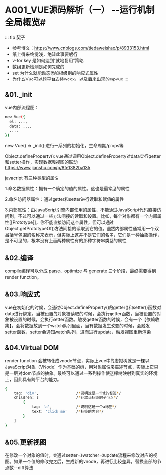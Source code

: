# A001_VUE源码解析（一） --运行机制全局概览#

::: tip 契子
- 参考博文：https://www.cnblogs.com/tiedaweishao/p/8933153.html
- 纸上得来终觉浅，绝知此事要躬行
- v-for key 是如何达到“就地复用”策略
- 数组更新检测是如何完成的
- set 为什么就能动态添加根级别的响应式属性
- 为什么Vue可以跨平台支持weex，以及后来出现的mpvue
:::


## &01._init ##
vue内部流程图：

```bash
new Vue({
  el: ...,
  data: ...,
  ....
})
```

new Vue() => _init():进行一系列的初始化，生命周期/props等

Object.defineProperty(): vue通过调用Object.defineProperty对data实行getter和setter操作，实现数据和视图的联动
https://www.jianshu.com/p/8fe1382ba135

javacript 有三种类型的属性

1.命名数据属性：拥有一个确定的值的属性。这也是最常见的属性

2.命名访问器属性：通过getter和setter进行读取和赋值的属性

3.内部属性：由JavaScript引擎内部使用的属性，不能通过JavaScript代码直接访问到，不过可以通过一些方法间接的读取和设置。比如，每个对象都有一个内部属性[[Prototype]]，你不能直接访问这个属性，但可以通过Object.getPrototypeOf()方法间接的读取到它的值。虽然内部属性通常用一个双吕括号包围的名称来表示，但实际上这并不是它们的名字，它们是一种抽象操作，是不可见的，根本没有上面两种属性有的那种字符串类型的属性

## &02.编译 ##

compile编译可以分成 parse、optimize 与 generate 三个阶段，最终需要得到 render function。

## &03.响应式 ##

vue在初始化的时候，会通过Object.defineProperty()的getter()和setter()函数对data进行绑定。当被设置的对象被读取的时候，会执行getter函数，当被设置的对象被设置的时候，会执行setter函数。触发getter函数的时候，会有一个【依赖收集】，会将数据放到一个watch队列里面，当有数据发生改变的时候，会触发setter函数，setter会通知watch队列，进而进行update，触发视图重新渲染

## &04.Virtual DOM ##

render function 会被转化成vnode节点，实际上vue中的虚拟树就是一棵以JavaScript对象（VNode）作为基础的树，用对象属性来描述节点，实际上它只是一层对dom节点的抽象。最终可以通过一系列操作使这棵树映射到真实的环境上，因此具有跨平台的能力。

```bash
{
    tag: 'div',                 /*说明这是一个div标签*/
    children: [                 /*存放该标签的子节点*/
        {
            tag: 'a',           /*说明这是一个a标签*/
            text: 'click me'    /*标签的内容*/
        }
    ]
}
```

## &05.更新视图 ##

在修改一个对象的值时，会通过setter=》watcher=》update流程来修改对应的视图。如果一个值的修改完之后，生成新的vnode，再进行比较差异，替换全部的节点数--diff算法
